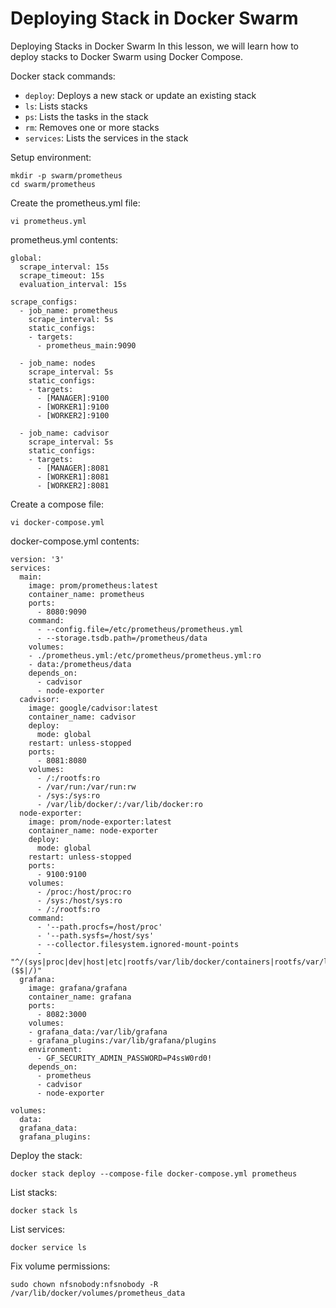 # Deploying Stack in Docker Swarm

Deploying Stacks in Docker Swarm
In this lesson, we will learn how to deploy stacks to Docker Swarm using Docker Compose.

Docker stack commands:
- `deploy`: Deploys a new stack or update an existing stack
- `ls`: Lists stacks
- `ps`: Lists the tasks in the stack
- `rm`: Removes one or more stacks
- `services`: Lists the services in the stack

Setup environment:
```
mkdir -p swarm/prometheus
cd swarm/prometheus
```

Create the prometheus.yml file:
```
vi prometheus.yml
```

prometheus.yml contents:
```
global:
  scrape_interval: 15s
  scrape_timeout: 15s
  evaluation_interval: 15s

scrape_configs:
  - job_name: prometheus
    scrape_interval: 5s
    static_configs:
    - targets:
      - prometheus_main:9090

  - job_name: nodes
    scrape_interval: 5s
    static_configs:
    - targets:
      - [MANAGER]:9100
      - [WORKER1]:9100
      - [WORKER2]:9100

  - job_name: cadvisor
    scrape_interval: 5s
    static_configs:
    - targets:
      - [MANAGER]:8081
      - [WORKER1]:8081
      - [WORKER2]:8081
```

Create a compose file:
```
vi docker-compose.yml
```

docker-compose.yml contents:
```
version: '3'
services:
  main:
    image: prom/prometheus:latest
    container_name: prometheus
    ports:
      - 8080:9090
    command:
      - --config.file=/etc/prometheus/prometheus.yml
      - --storage.tsdb.path=/prometheus/data
    volumes:
    - ./prometheus.yml:/etc/prometheus/prometheus.yml:ro
    - data:/prometheus/data
    depends_on:
      - cadvisor
      - node-exporter
  cadvisor:
    image: google/cadvisor:latest
    container_name: cadvisor
    deploy:
      mode: global
    restart: unless-stopped
    ports:
      - 8081:8080
    volumes:
      - /:/rootfs:ro
      - /var/run:/var/run:rw
      - /sys:/sys:ro
      - /var/lib/docker/:/var/lib/docker:ro
  node-exporter:
    image: prom/node-exporter:latest
    container_name: node-exporter
    deploy:
      mode: global
    restart: unless-stopped
    ports:
      - 9100:9100
    volumes:
      - /proc:/host/proc:ro
      - /sys:/host/sys:ro
      - /:/rootfs:ro
    command:
      - '--path.procfs=/host/proc'
      - '--path.sysfs=/host/sys'
      - --collector.filesystem.ignored-mount-points
      - "^/(sys|proc|dev|host|etc|rootfs/var/lib/docker/containers|rootfs/var/lib/docker/overlay2|rootfs/run/docker/netns|rootfs/var/lib/docker/aufs)($$|/)"
  grafana:
    image: grafana/grafana
    container_name: grafana
    ports:
      - 8082:3000
    volumes:
    - grafana_data:/var/lib/grafana
    - grafana_plugins:/var/lib/grafana/plugins
    environment:
      - GF_SECURITY_ADMIN_PASSWORD=P4ssW0rd0!
    depends_on:
      - prometheus
      - cadvisor
      - node-exporter

volumes:
  data:
  grafana_data:
  grafana_plugins:
```

Deploy the stack:
```
docker stack deploy --compose-file docker-compose.yml prometheus
```

List stacks:
```
docker stack ls
```

List services:
```
docker service ls
```

Fix volume permissions:
```
sudo chown nfsnobody:nfsnobody -R /var/lib/docker/volumes/prometheus_data
```

